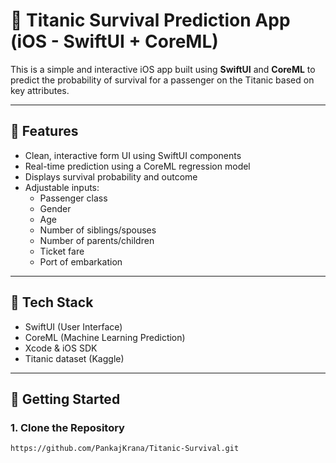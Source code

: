 # 🚢 Titanic Survival Prediction App (iOS - SwiftUI + CoreML)

This is a simple and interactive iOS app built using **SwiftUI** and **CoreML** to predict the probability of survival for a passenger on the Titanic based on key attributes.

---

## 📱 Features

- Clean, interactive form UI using SwiftUI components
- Real-time prediction using a CoreML regression model
- Displays survival probability and outcome
- Adjustable inputs:
  - Passenger class
  - Gender
  - Age
  - Number of siblings/spouses
  - Number of parents/children
  - Ticket fare
  - Port of embarkation

---

## 🔧 Tech Stack

- SwiftUI (User Interface)
- CoreML (Machine Learning Prediction)
- Xcode & iOS SDK
- Titanic dataset (Kaggle)

---

## 🚀 Getting Started

### 1. Clone the Repository

```bash
https://github.com/PankajKrana/Titanic-Survival.git


```
